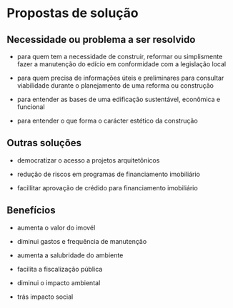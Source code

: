 # Propostas de solução

## Necessidade ou problema a ser resolvido

* para quem tem a necessidade de construir, reformar ou simplismente fazer a manutenção do edício em conformidade com a legislação local

* para quem precisa de informações úteis e preliminares para consultar viabilidade durante o planejamento de uma reforma ou construção

* para entender as bases de uma edificação sustentável, econômica e funcional 

* para entender o que forma o carácter estético da construção

## Outras soluções

* democratizar o acesso a projetos arquitetônicos

* redução de riscos em programas de financiamento imobiliário

* facillitar aprovação de crédido para financiamento imobiliário

## Benefícios

* aumenta o valor do imovél

* diminui gastos e frequência de manutenção

* aumenta a salubridade do ambiente

* facilita a fiscalização pública

* diminui o impacto ambiental

* trás impacto social
